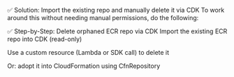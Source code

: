 
✅ Solution: Import the existing repo and manually delete it via CDK
To work around this without needing manual permissions, do the following:

✅ Step-by-Step: Delete orphaned ECR repo via CDK
Import the existing ECR repo into CDK (read-only)

Use a custom resource (Lambda or SDK call) to delete it

Or: adopt it into CloudFormation using CfnRepository
